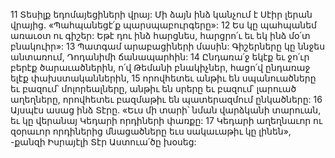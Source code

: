 11 Տեսիլք եդոմայեցիների վրայ:
Մի ձայն ինձ կանչում է Սէիր լերան վրայից.
«Պահպանեցէ՛ք պարսպաբուրգերը»:
12 Ես կը պահպանեմ առաւօտ ու գիշեր:
Եթէ դու ինձ հարցնես, հարցրո՛ւ եւ եկ ինձ մօ՛տ բնակուիր»:
13 Պատգամ արաբացիների մասին:
Գիշերները կը ննջես անտառում,
Դոդանիմի ճանապարհին:
14 Ընդառա՛ջ եկէք եւ ջո՛ւր բերէք ծարաւածներին,
ո՛վ Թեմանի բնակիչներ,
հացո՛վ ընդառաջ ելէք փախստականներին,
15 որովհետեւ անթիւ են սպանուածները
եւ բազում՝ մոլորեալները,
անթիւ են սրերը
եւ բազում՝ լարուած աղեղները,
որովհետեւ բազմաթիւ են պատերազմում ընկածները:
16 Այսպէս ասաց ինձ Տէրը.
«Եւս մի տարի՝ նման վարձկանի տարուան, եւ կը վերանայ Կեդարի որդիների փառքը:
17 Կեդարի աղեղնաւոր ու զօրաւոր որդիներից մնացածները եւս սակաւաթիւ կը լինեն», -քանզի Իսրայէլի Տէր Աստուա՛ծը խօսեց:
